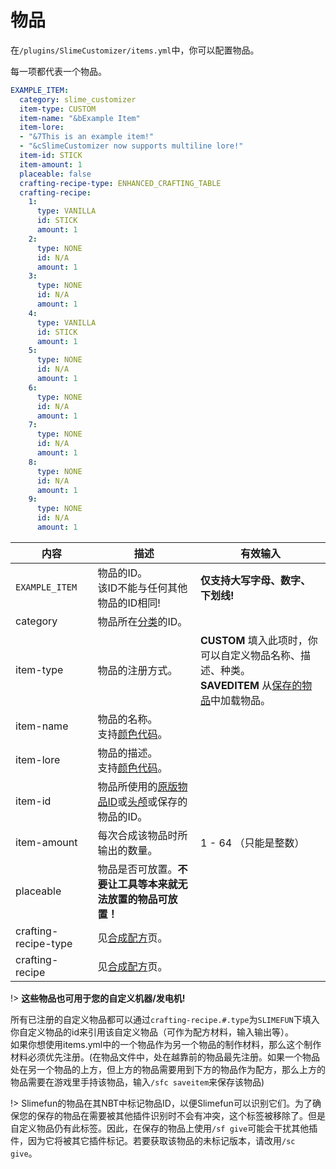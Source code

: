 # 物品

在`/plugins/SlimeCustomizer/items.yml`中，你可以配置物品。

每一项都代表一个物品。

```yaml
EXAMPLE_ITEM:
  category: slime_customizer
  item-type: CUSTOM
  item-name: "&bExample Item"
  item-lore:
  - "&7This is an example item!"
  - "&cSlimeCustomizer now supports multiline lore!"
  item-id: STICK
  item-amount: 1
  placeable: false
  crafting-recipe-type: ENHANCED_CRAFTING_TABLE
  crafting-recipe:
    1:
      type: VANILLA
      id: STICK
      amount: 1
    2:
      type: NONE
      id: N/A
      amount: 1
    3:
      type: NONE
      id: N/A
      amount: 1
    4:
      type: VANILLA
      id: STICK
      amount: 1
    5:
      type: NONE
      id: N/A
      amount: 1
    6:
      type: NONE
      id: N/A
      amount: 1
    7:
      type: NONE
      id: N/A
      amount: 1
    8:
      type: NONE
      id: N/A
      amount: 1
    9:
      type: NONE
      id: N/A
      amount: 1
```

| 内容 | 描述 | 有效输入 |
| --- | ----------- | ----------------- |
| `EXAMPLE_ITEM` | 物品的ID。<br>该ID不能与任何其他物品的ID相同! | **仅支持大写字母、数字、下划线!** |
| category | 物品所在[分类](./Categories)的ID。 |
| item-type | 物品的注册方式。 | **CUSTOM** 填入此项时，你可以自定义物品名称、描述、种类。 <br>**SAVEDITEM** 从[保存的物品](./Saved-Items)中加载物品。 |
| item-name | 物品的名称。<br>支持[颜色代码](./Color-codes)。 |
| item-lore | 物品的描述。<br>支持[颜色代码](./Color-codes)。 |
| item-id | 物品所使用的[原版物品ID](https://hub.spigotmc.org/javadocs/spigot/org/bukkit/Material.html)或[头颅](./Skull-Items)或保存的物品的ID。 |
| item-amount | 每次合成该物品时所输出的数量。 | 1 - 64 （只能是整数） |
| placeable | 物品是否可放置。**不要让工具等本来就无法放置的物品可放置！** |
| crafting-recipe-type | 见[合成配方](./Crafting-Recipe)页。 |
| crafting-recipe | 见[合成配方](./Crafting-Recipe)页。 |

!> **这些物品也可用于您的自定义机器/发电机!**  

所有已注册的自定义物品都可以通过`crafting-recipe.#.type`为`SLIMEFUN`下填入你自定义物品的id来引用该自定义物品（可作为配方材料，输入输出等）。  
如果你想使用items.yml中的一个物品作为另一个物品的制作材料，那么这个制作材料必须优先注册。(在物品文件中，处在越靠前的物品最先注册。如果一个物品处在另一个物品的上方，但上方的物品需要用到下方的物品作为配方，那么上方的物品需要在游戏里手持该物品，输入`/sfc saveitem`来保存该物品)

!> Slimefun的物品在其NBT中标记物品ID，以便Slimefun可以识别它们。为了确保您的保存的物品在需要被其他插件识别时不会有冲突，这个标签被移除了。但是自定义物品仍有此标签。因此，在保存的物品上使用`/sf give`可能会干扰其他插件，因为它将被其它插件标记。若要获取该物品的未标记版本，请改用`/sc give`。
